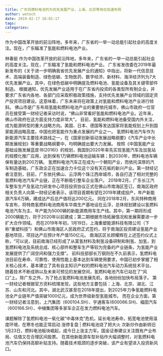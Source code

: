 ```yaml
---
title: 广东将燃料电池列为优先发展产业，上海、北京等地也加速布局
author: wetech
date: 2019-02-17 16:01:17
tags: 
categories: 
---
```

作为中国改革开放的前沿阵地，多年来，广东省的一举一动总能引起社会的高度关注。现在，广东瞄准了氢能和燃料电池产业。
<!-- more -->
林春挺
作为中国改革开放的前沿阵地，多年来，广东省的一举一动总能引起社会的高度关注。现在，广东瞄准了氢能和燃料电池产业。
广东省发改委在2019年最新发布的《关于进一步明确我省优先发展产业的通知》中指出，将新一代信息技术、高端装备制造、绿色低碳、生物医药、数字经济、新材料、海洋经济列为7大优先发展产业。其中，在绿色低碳中明确提及燃料电池、氢能设备及其关键零部件制造。
根据通知，优先发展产业适用于在广东省内投资的各类型所有制企业，并要求广东省内各地、各部门应采取积极政策措施，支持优先发展产业领域的固定资产投资项目建设。这意味着，广东未来将在政策上对氢能和燃料电池产业进行倾斜。
佛山市是广东布局氢能和燃料电池产业的重要依托城市，佛山市政府一位官员在接受第一财经记者采访时说，“佛山非常看好氢能和燃料电池产业。近年来，佛山市政府在这方面支持力度非常大”。
目前，氢能和燃料电池备受国内外关注，成为能源转型的重大战略方向。美国、日本、德国等发达国家将氢能规划上升到国家能源战略高度。中国也把氢能作为重点发展的产业之一。
氢燃料电池汽车作为新能源汽车主要技术路线之一，在《国家创新驱动发展战略纲要》《汽车产业中长期发展规划》等重要战略纲要中，均明确提出要大力发展。
按照《中国氢能产业基础设施发展蓝皮书(2016)》的规划，我国到2020年率先实现氢能汽车及加氢站的规模化推广应用，达到保有1万辆燃料电池运输车辆；到2030年，燃料电池车辆保有量达到200万辆。
氢燃料电池汽车正在成为一个朝阳产业，而依托深厚的汽车制造基础，广东政企正在加速合力卡位这个没有天花板的新兴产业。第一财经记者注意到，目前，广东依托佛山、云浮两个珠江西岸城市，各自打造了相对完整的氢燃料电池汽车产业链，正在不断吸引整车企业落户。
2018年2月，广东长江汽车整车生产及氢动力研发中心项目投资协议正式在佛山市南海区签订。南海区政府相关负责人向第一财经记者表示，该项目首期有望在2019年建成投产，年产新能源汽车6万辆，建成达产后总产值将达200亿元。
同在2018年2月，东风特种商用车宣布，将特商氢燃料电池商用车华南生产基地设在云浮，总体规划建设以氢燃料电池汽车为主、年产能为5000辆的新能源商用车生产线。其中，第一期将形成2000辆能力，将于2020年以前建成；第二期根据市场拓展情况和发展需要进一步扩大合作领域。
而在2019年年初，1月19日，上海重塑能源科技有限公司（下称“重塑科技”）和佛山市南海区人民政府正式签约，将于南海区投资建设氢能产业基地项目，项目达产后预计年产值150亿元。
南海区区长顾耀辉在上述签约仪式上称，“可以说，目前南海已经形成了从富氢材料及制氢设备研制和制氢、加氢，到氢燃料电池及系统总成、核心部件和整车生产等较为完备的产业链条，为氢能产业发展提供了广阔空间和强力支撑”。
前科技部部长万钢则在不久前表示，氢燃料电池目前在寿命、可靠性、使用性能上基本达到车辆使用要求，中国已初步掌握了相关核心技术，基本建立了具有自主知识产权的燃料电池汽车动力系统技术平台。
随着技术不断成熟以及未来可预见的发展空间，氢燃料电池汽车已站在了“风口”上。除广东之外，为了抢占氢燃料电池发展先机，各地纷纷加快布局落子。
第一财经记者根据官方资料梳理发现，这些地方主要包括：上海、北京、湖北、江苏、山东和河北。其中，湖北武汉甚至在2018年提出，到2025年力争氢能燃料电池全产业链年产值突破1000亿元，成为世界级新型氢能城市。
而在企业方面，第一财经记者注意到，上汽集团（600104.SH）、宇通客车(600066.SH)、福田汽车（600166.SH）、中植集团等多家车企正在发力燃料电池汽车。
 
 
课题解除了氢燃料电池一氧化碳“中毒休克”危机，延长电池寿命，拓宽电池使用温度环境，在寒冬也能正常启动
涨停复盘 | 燃料电池烧了把大火 次新炒作由新转旧
1月23日，燃料电池板块崛起，成今日上涨主力军。国金证券建议关注既有产业布局、估值又在合理区间股票。
在其他新能源车型补贴作大幅调整时，对氢燃料电池汽车仍保持高额补贴支持。随着技术瓶颈的逐步突破，该产业有望进入投资新风口。
